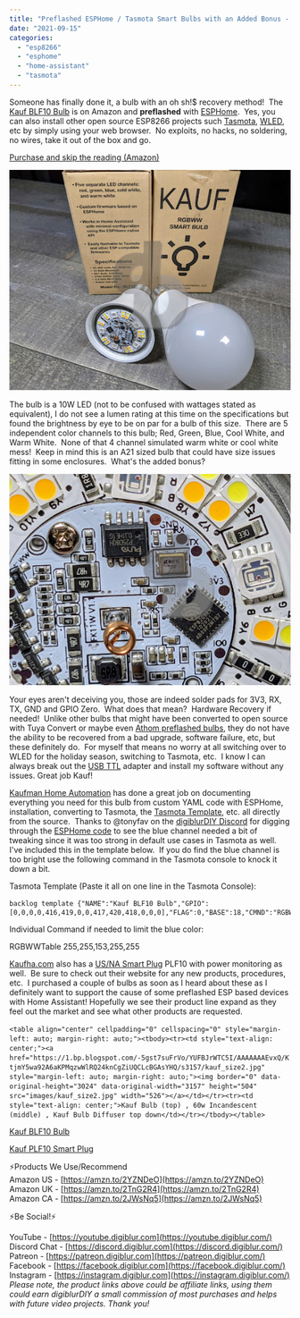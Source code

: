 ```yaml
---
title: "Preflashed ESPHome / Tasmota Smart Bulbs with an Added Bonus - Kauf BLF10"
date: "2021-09-15"
categories: 
  - "esp8266"
  - "esphome"
  - "home-assistant"
  - "tasmota"
---
```


Someone has finally done it, a bulb with an oh sh!$ recovery method!  The [Kauf BLF10 Bulb](https://geni.us/kaufbulb) is on Amazon and **preflashed** with [ESPHome](https://esphome.io/).  Yes, you can also install other open source ESP8266 projects such [Tasmota](https://tasmota.github.io/docs/), [WLED](https://kno.wled.ge/), etc by simply using your web browser.  No exploits, no hacks, no soldering, no wires, take it out of the box and go.  

<!--truncate-->

[Purchase and skip the reading (Amazon)](https://geni.us/kaufbulb)

[![](images/kauf_box2.jpg)](https://1.bp.blogspot.com/-FPFVLlbi8GY/YUFAMbSGb0I/AAAAAAAEvxA/prs2i5BoZacZMr_X_xVKm0ok9J2nmeqTACLcBGAsYHQ/s3824/kauf_box2.jpg)

The bulb is a 10W LED (not to be confused with wattages stated as equivalent), I do not see a lumen rating at this time on the specifications but found the brightness by eye to be on par for a bulb of this size.  There are 5 independent color channels to this bulb; Red, Green, Blue, Cool White, and Warm White.  None of that 4 channel simulated warm white or cool white mess!  Keep in mind this is an A21 sized bulb that could have size issues fitting in some enclosures.  What's the added bonus?  

[![](images/kauf_pads.jpg)](https://1.bp.blogspot.com/-ZwZ2elFUhMk/YUFAtAQ7myI/AAAAAAAEvxI/IU4tjHT3jgQjgfn9JJxsCu34tLrq2lrrACLcBGAsYHQ/s4032/kauf_pads.jpg)

Your eyes aren't deceiving you, those are indeed solder pads for 3V3, RX, TX, GND and GPIO Zero.  What does that mean?  Hardware Recovery if needed!  Unlike other bulbs that might have been converted to open source with Tuya Convert or maybe even [Athom preflashed bulbs](https://youtu.be/jz3T-U16RuY), they do not have the ability to be recovered from a bad upgrade, software failure, etc, but these definitely do.  For myself that means no worry at all switching over to WLED for the holiday season, switching to Tasmota, etc.  I know I can always break out the [USB TTL](https://geni.us/C35RP9) adapter and install my software without any issues. Great job Kauf!  

[Kaufman Home Automation](https://kaufha.com/products/) has done a great job on documenting everything you need for this bulb from custom YAML code with ESPHome, installation, converting to Tasmota, the [Tasmota Template](/p/smart-switch-templates.html), etc. all directly from the source.  Thanks to @tonyfav on the [digiblurDIY Discord](https://discord.digiblur.com/) for digging through the [ESPHome code](https://github.com/KaufHA/BLF10) to see the blue channel needed a bit of tweaking since it was too strong in default use cases in Tasmota as well.  I've included this in the template below.  If you do find the blue channel is too bright use the following command in the Tasmota console to knock it down a bit.   

Tasmota Template (Paste it all on one line in the Tasmota Console):

```
backlog template {"NAME":"Kauf BLF10 Bulb","GPIO":[0,0,0,0,416,419,0,0,417,420,418,0,0,0],"FLAG":0,"BASE":18,"CMND":"RGBWWTable 255,255,153,255,255"} ; module 0
``` 

Individual Command if needed to limit the blue color:

RGBWWTable 255,255,153,255,255

[Kaufha.com](https://kaufha.com/products/) also has a [US/NA Smart Plug](https://geni.us/7rlBS5) PLF10 with power monitoring as well.  Be sure to check out their website for any new products, procedures, etc.  I purchased a couple of bulbs as soon as I heard about these as I definitely want to support the cause of some preflashed ESP based devices with Home Assistant! Hopefully we see their product line expand as they feel out the market and see what other products are requested.

`<table align="center" cellpadding="0" cellspacing="0" style="margin-left: auto; margin-right: auto;"><tbody><tr><td style="text-align: center;"><a href="https://1.bp.blogspot.com/-5gst7suFrVo/YUFBJrWTC5I/AAAAAAAEvxQ/KtjmY5wa92A6aKPMqzwWlRQ24knCgZiUQCLcBGAsYHQ/s3157/kauf_size2.jpg" style="margin-left: auto; margin-right: auto;"><img border="0" data-original-height="3024" data-original-width="3157" height="504" src="images/kauf_size2.jpg" width="526"></a></td></tr><tr><td style="text-align: center;">Kauf Bulb (top) , 60w Incandescent (middle) , Kauf Bulb Diffuser top down</td></tr></tbody></table>`

  
[Kauf BLF10 Bulb](https://geni.us/kaufbulb)

[Kauf PLF10 Smart Plug](https://geni.us/7rlBS5)

  

⚡Products We Use/Recommend  
Amazon US - [https://amzn.to/2YZNDeO](https://amzn.to/2YZNDeO)  
Amazon UK - [https://amzn.to/2TnG2R4](https://amzn.to/2TnG2R4)  
Amazon CA - [https://amzn.to/2JWsNq5](https://amzn.to/2JWsNq5)  
  

⚡Be Social!⚡

YouTube - [https://youtube.digiblur.com](https://youtube.digiblur.com/)  
Discord Chat - [https://discord.digiblur.com](https://discord.digiblur.com/)  
Patreon - [https://patreon.digiblur.com](https://patreon.digiblur.com/)  
Facebook - [https://facebook.digiblur.com](https://facebook.digiblur.com/)  
Instagram - [https://instagram.digiblur.com](https://instagram.digiblur.com/)  
_Please note, the product links above could be affiliate links, using them could earn digiblurDIY a small commission of most purchases and helps with future video projects. Thank you!_

